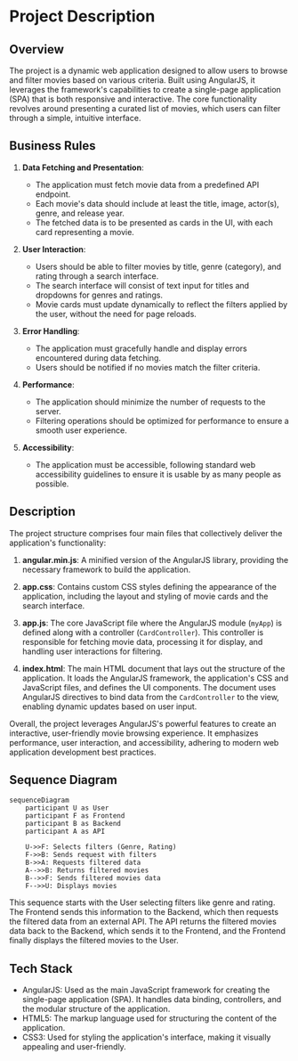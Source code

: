 # Project Description

## Overview

The project is a dynamic web application designed to allow users to browse and filter movies based on various criteria. Built using AngularJS, it leverages the framework's capabilities to create a single-page application (SPA) that is both responsive and interactive. The core functionality revolves around presenting a curated list of movies, which users can filter through a simple, intuitive interface.

## Business Rules

1. **Data Fetching and Presentation**:
    - The application must fetch movie data from a predefined API endpoint.
    - Each movie's data should include at least the title, image, actor(s), genre, and release year.
    - The fetched data is to be presented as cards in the UI, with each card representing a movie.

2. **User Interaction**:
    - Users should be able to filter movies by title, genre (category), and rating through a search interface.
    - The search interface will consist of text input for titles and dropdowns for genres and ratings.
    - Movie cards must update dynamically to reflect the filters applied by the user, without the need for page reloads.

3. **Error Handling**:
    - The application must gracefully handle and display errors encountered during data fetching.
    - Users should be notified if no movies match the filter criteria.

4. **Performance**:
    - The application should minimize the number of requests to the server.
    - Filtering operations should be optimized for performance to ensure a smooth user experience.

5. **Accessibility**:
    - The application must be accessible, following standard web accessibility guidelines to ensure it is usable by as many people as possible.

## Description

The project structure comprises four main files that collectively deliver the application's functionality:

1. **angular.min.js**: A minified version of the AngularJS library, providing the necessary framework to build the application.

2. **app.css**: Contains custom CSS styles defining the appearance of the application, including the layout and styling of movie cards and the search interface.

3. **app.js**: The core JavaScript file where the AngularJS module (`myApp`) is defined along with a controller (`CardController`). This controller is responsible for fetching movie data, processing it for display, and handling user interactions for filtering.

4. **index.html**: The main HTML document that lays out the structure of the application. It loads the AngularJS framework, the application's CSS and JavaScript files, and defines the UI components. The document uses AngularJS directives to bind data from the `CardController` to the view, enabling dynamic updates based on user input.

Overall, the project leverages AngularJS's powerful features to create an interactive, user-friendly movie browsing experience. It emphasizes performance, user interaction, and accessibility, adhering to modern web application development best practices.

## Sequence Diagram

```mermaid
sequenceDiagram
    participant U as User
    participant F as Frontend
    participant B as Backend
    participant A as API

    U->>F: Selects filters (Genre, Rating)
    F->>B: Sends request with filters
    B->>A: Requests filtered data
    A-->>B: Returns filtered movies
    B-->>F: Sends filtered movies data
    F-->>U: Displays movies
```

This sequence starts with the User selecting filters like genre and rating. The Frontend sends this information to the Backend, which then requests the filtered data from an external API. The API returns the filtered movies data back to the Backend, which sends it to the Frontend, and the Frontend finally displays the filtered movies to the User.

## Tech Stack

- AngularJS: Used as the main JavaScript framework for creating the single-page application (SPA). It handles data binding, controllers, and the modular structure of the application.
- HTML5: The markup language used for structuring the content of the application.
- CSS3: Used for styling the application's interface, making it visually appealing and user-friendly.